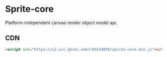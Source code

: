 # Sprite-core

Platform-independent canvas render object model api.

## CDN

```html
<script src="https://s2.ssl.qhres.com/!9313d8f0/sprite-core.min.js"></script>
```
